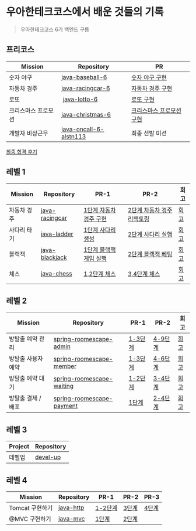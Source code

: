 # 우아한테크코스에서 배운 것들의 기록
> 우아한테크코스 6기 백엔드 구름

## 프리코스

| Mission | Repository | PR |
| --- | --- | --- |
| 숫자 야구 | [java-baseball-6][java-baseball-6] | [숫자 야구 구현][숫자야구 구현] |
| 자동차 경주 | [java-racingcar-6][java-racingcar-6]  | [자동차 경주 구현][자동차 경주 구현] | 
| 로또 |  [java-lotto-6][java-lotto-6] | [로또 구현][로또 구현]  |
| 크리스마스 프로모션 | [java-christmas-6][java-christmas-6]  | [크리스마스 프로모션 구현][크리스마스 프로모션 구현] |
| 개발자 비상근무 | [java-oncall-6-alstn113][java-oncall-6-alstn113]  | 최종 선발 미션 |

[최종 합격 후기](https://velog.io/@alstn113/우아한테크코스-6기-백엔드-최종-합격-후기)

## 레벨 1
| Mission | Repository | PR-1 | PR-2 | 회고 |
| --- | --- | --- | --- | --- |
| 자동차 경주 | [java-racingcar] | [1단계 자동차 경주 구현] | [2단계 자동차 경주 리팩토링] | [회고][자동차 경주 회고] |
| 사다리 타기 | [java-ladder] | [1단계 사다리 생성] | [2단계 사다리 실행] | [회고][사다리 타기 회고] |
| 블랙잭 | [java-blackjack] | [1단계 블랙잭 게임 실행] | [2단계 블랙잭 베팅] | [회고][블랙잭 회고] |
| 체스 | [java-chess] | [1,2단계 체스] | [3,4단계 체스] | [회고][체스 회고] |

## 레벨 2
| Mission | Repository | PR-1 | PR-2 | 회고 |
| --- | --- | --- | --- | --- |
| 방탈출 예약 관리 | [spring-roomescape-admin] | [1-3단계][예약 관리 1-3단계] | [4-9단계][예약 관리 4-9단계] | [회고][예약 관리 회고] |
| 방탈출 사용자 예약 | [spring-roomescape-member] | [1-3단계][사용자 예약 1-3단계] | [4-6단계][사용자 예약 4-6단계] | [회고][사용자 예약 회고] |
| 방탈출 예약 대기 | [spring-roomescape-waiting] | [1-2단계][예약 대기 1-2단계] | [3-4단계][예약 대기 3-4단계] | [회고][예약 대기 회고] |
| 방탈출 결제 / 배포 | [spring-roomescape-payment] | [1단계][결제 / 배포 1단계] | [2-4단계][결제 / 배포 2-4단계] | [회고][결제 / 배포 회고] |

## 레벨 3

| Project | Repository |
| --- | --- |
| 데벨업 | [devel-up] |

## 레벨 4
| Mission | Repository | PR-1 | PR-2 | PR-3 |
| --- | --- | --- | --- | --- |
| Tomcat 구현하기 | [java-http] | [1-2단계][tomcat 1-2단계] | [3단계][tomcat 3단계] | [4단계][tomcat 4단계] |
| @MVC 구현하기 | [java-mvc] | [1단계][mvc 1단계] | [2단계][mvc 2단계] | |

<!-- url 변수 -->
[java-baseball-6]: https://github.com/alstn113/java-baseball-6
[숫자야구 구현]: https://github.com/woowacourse-precourse/java-baseball-6/pull/132
[java-racingcar-6]: https://github.com/alstn113/java-racingcar-6
[자동차 경주 구현]: https://github.com/woowacourse-precourse/java-racingcar-6/pull/211
[java-lotto-6]: https://github.com/alstn113/java-lotto-6
[로또 구현]: https://github.com/woowacourse-precourse/java-lotto-6/pull/151
[java-christmas-6]: https://github.com/alstn113/java-christmas-6-alstn113
[크리스마스 프로모션 구현]: https://github.com/alstn113/java-christmas-6-alstn113/pull/1
[java-oncall-6-alstn113]: https://github.com/alstn113/java-oncall-6-alstn113

<!-- 레벨 1 -->
[java-racingcar]: https://github.com/alstn113/java-racingcar/tree/alstn113
[1단계 자동차 경주 구현]: https://github.com/woowacourse/java-racingcar/pull/664
[2단계 자동차 경주 리팩토링]: https://github.com/woowacourse/java-racingcar/pull/733
[자동차 경주 회고]: https://velog.io/@alstn113/우아한테크코스-자동차-미션-회고
[java-ladder]: https://github.com/alstn113/java-ladder
[1단계 사다리 생성]: https://github.com/woowacourse/java-ladder/pull/256
[2단계 사다리 실행]: https://github.com/woowacourse/java-ladder/pull/332
[사다리 타기 회고]: https://velog.io/@alstn113/우아한테크코스-사다리-타기-회고
[java-blackjack]: https://github.com/alstn113/java-blackjack
[1단계 블랙잭 게임 실행]: https://github.com/woowacourse/java-blackjack/pull/606
[2단계 블랙잭 베팅]: https://github.com/woowacourse/java-blackjack/pull/675
[블랙잭 회고]: https://velog.io/@alstn113/우아한테크코스-블랙잭-회고
[java-chess]: https://github.com/alstn113/java-chess
[1,2단계 체스]: https://github.com/woowacourse/java-chess/pull/660
[3,4단계 체스]: https://github.com/woowacourse/java-chess/pull/762
[체스 회고]: https://velog.io/@alstn113/우아한테크코스-체스-회고

<!-- 레벨 2 -->
[spring-roomescape-admin]: https://github.com/alstn113/spring-roomescape-admin
[예약 관리 1-3단계]: https://github.com/woowacourse/spring-roomescape-admin/pull/11
[예약 관리 4-9단계]: https://github.com/woowacourse/spring-roomescape-admin/pull/108
[예약 관리 회고]: https://velog.io/@alstn113/우아한테크코스-방탈출-예약-관리-회고
[spring-roomescape-member]: https://github.com/alstn113/spring-roomescape-member
[사용자 예약 1-3단계]: https://github.com/woowacourse/spring-roomescape-member/pull/9
[사용자 예약 4-6단계]: https://github.com/woowacourse/spring-roomescape-member/pull/87
[사용자 예약 회고]: https://velog.io/@alstn113/우아한테크코스-방탈출-사용자-예약-회고
[spring-roomescape-waiting]: https://github.com/alstn113/spring-roomescape-waiting
[예약 대기 1-2단계]: https://github.com/woowacourse/spring-roomescape-waiting/pull/5
[예약 대기 3-4단계]: https://github.com/woowacourse/spring-roomescape-waiting/pull/93
[예약 대기 회고]: https://velog.io/@alstn113/우아한테크코스-방탈출-예약-대기-회고
[spring-roomescape-payment]: https://github.com/alstn113/spring-roomescape-payment
[결제 / 배포 1단계]: https://github.com/woowacourse/spring-roomescape-payment/pull/4
[결제 / 배포 2-4단계]: https://github.com/woowacourse/spring-roomescape-payment/pull/109
[결제 / 배포 회고]: https://velog.io/@alstn113/우아한테크코스-방탈출-결제-배포-회고

<!-- 레벨 3 -->
[devel-up]: https://github.com/woowacourse-teams/2024-devel-up

<!-- 레벨 4 -->
[java-http]: https://github.com/alstn113/java-http
[tomcat 1-2단계]:https://github.com/woowacourse/java-http/pull/514
[tomcat 3단계]:https://github.com/woowacourse/java-http/pull/665
[tomcat 4단계]:https://github.com/woowacourse/java-http/pull/695
[java-mvc]:https://github.com/alstn113/java-mvc
[mvc 1단계]:https://github.com/woowacourse/java-mvc/pull/639
[mvc 2단계]:https://github.com/woowacourse/java-mvc/pull/684
[mvc 3단계]:https://github.com/woowacourse/java-mvc/pull/736


